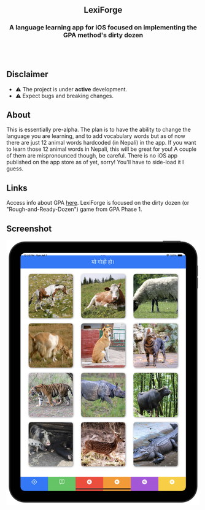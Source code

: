 <h2 align="center">LexiForge</h2>
<h3 align="center">A language learning app for iOS focused on implementing the GPA method's dirty dozen</h3>
<br/>

<br/>

## Disclaimer

- ⚠️ The project is under **active** development.
- ⚠️ Expect bugs and breaking changes.

## About

This is essentially pre-alpha. The plan is to have the ability to change the language you are learning, and to add vocabulary words but as of now there are just 12 animal words hardcoded (in Nepali) in the app.
If you want to learn those 12 animal words in Nepali, this will be great for you! A couple of them are mispronounced though, be careful.
There is no iOS app published on the app store as of yet, sorry! You'll have to side-load it I guess.

## Links

Access info about GPA [here](https://www.growingparticipation.com/). LexiForge is focused on the dirty dozen (or "Rough-and-Ready-Dozen") game from GPA Phase 1.

## Screenshot

<img src="design/lexiforge-screenshot.png" title="Main Screenshot">
